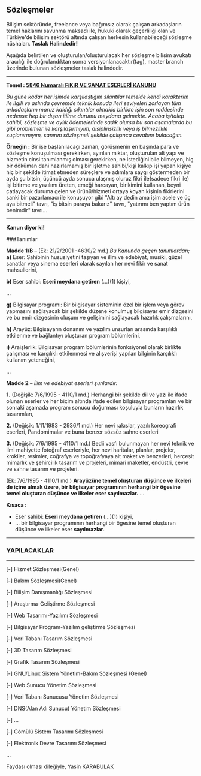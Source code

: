 ## Sözleşmeler
Bilişim sektöründe, freelance veya bağımsız olarak çalışan arkadaşların temel haklarını savunma maksadı ile, hukuki olarak geçerliliği olan ve Türkiye'de bilişim sektörü altında çalışan herkesin kullanabileceği sözleşme nüshaları.
**Taslak Halindedir!**

Aşağıda belirtilen ve oluşturulan/oluşturulacak her sözleşme bilişim avukatı aracılığı ile doğrulandıktan sonra versiyonlanacaktır(tag), master branch üzerinde bulunan sözleşmeler taslak halindedir.

---

**Temel : [5846 Numaralı FiKiR VE SANAT ESERLERİ KANUNU](http://www.mevzuat.gov.tr/MevzuatMetin/1.3.5846.pdf)**

*Bu güne kadar her işimde karşılaştığım sıkıntılar temelde kendi karakterim ile ilgili ve aslında çevremde teknik konuda ileri seviyeleri zorlayan tüm arkadaşların maruz kaldığı sıkıntılar olmakla birlikte işin son raddesinde nedense hep bir dışarı itilme durumu meydana gelmekte. Acaba iş/talep sahibi, sözleşme ve aylık ödemelerinde sadık olursa bu son aşamalarda bu gibi problemler ile karşılaşırmıyım, disiplinsizlik veya iş bilmezlikle suçlanırmıyım, sanırım sözleşmeli şekilde çalışınca cevabını bulacağım.*

**Örneğin :** Bir işe başlanılacağı zaman, görüşmenin en başında para ve sözleşme konuşulması gerekirken, ayırılan miktar, oluşturulan alt yapı ve hizmetin cinsi tanımlanmış olması gerekirken, ne istediğini bile bilmeyen, hiç bir döküman dahi hazırlamamış bir işletme sahibi/kişi kalkıp işi yapan kişiye hiç bir şekilde itimat etmeden süreçlere ve adımlara saygı göstermeden bir ayda şu bitsin, üçüncü ayda sonuca ulaşmış oluruz fikri ile(sadece fikri ile) işi bitirme ve yazılımı üreten, emeği harcayan, birikimini kullanan, beyni çatlayacak duruma gelen ve ürünü/hizmeti ortaya koyan kişinin fikirlerini sanki bir pazarlamacı ile konuşuyor gibi "Altı ay dedin ama işim acele ve üç aya bitmeli" tavrı, "iş bitsin paraya bakarız" tavrı, "yatırımı ben yaptım ürün benimdir" tavrı...

---

**Kanun diyor ki!**

###Tanımlar

**Madde 1/B** – (Ek: 21/2/2001 -4630/2 md.)
*Bu Kanunda geçen tanımlardan;*
**a)** Eser: Sahibinin hususiyetini taşıyan ve ilim ve edebiyat, musiki, güzel sanatlar veya sinema eserleri olarak sayılan her nevi fikir ve sanat mahsullerini,

**b)** Eser sahibi: **Eseri meydana getiren** (…)(1) kişiyi,

...

**g)** Bilgisayar programı: Bir bilgisayar sisteminin özel bir işlem veya görev yapmasını sağlayacak bir şekilde düzene konulmuş bilgisayar emir dizgesini ve bu emir dizgesinin oluşum ve gelişimini sağlayacak hazırlık çalışmalarını,

**h)** Arayüz: Bilgisayarın donanım ve yazılım unsurları arasında karşılıklı etkilenme ve bağlantıyı oluşturan program bölümlerini,

**ı)** Araişlerlik: Bilgisayar program bölümlerinin fonksiyonel olarak birlikte çalışması ve karşılıklı etkilenmesi ve alışverişi yapılan bilginin karşılıklı kullanım yeteneğini,

...

**Madde 2** – *İlim ve edebiyat eserleri şunlardır:*

**1.** (Değişik: 7/6/1995 - 4110/1 md.) Herhangi bir şekilde dil ve yazı ile ifade olunan eserler ve her biçim altında ifade edilen bilgisayar programları ve bir sonraki aşamada program sonucu doğurması koşuluyla bunların hazırlık tasarımları,

**2.** (Değişik: 1/11/1983 - 2936/1 md.) Her nevi rakıslar, yazılı koreografi eserleri, Pandomimalar ve buna benzer sözsüz sahne eserleri

**3.** (Değişik: 7/6/1995 - 4110/1 md.) Bedii vasfı bulunmayan her nevi teknik ve ilmi mahiyette fotoğraf eserleriyle, her nevi haritalar, planlar, projeler, krokiler, resimler, coğrafya ve topoğrafyaya ait maket ve benzerleri, herçeşit mimarlık ve şehircilik tasarım ve projeleri, mimari maketler, endüstri, çevre ve sahne tasarım ve projeleri.

(Ek: 7/6/1995 - 4110/1 md.) **Arayüzüne temel oluşturan düşünce ve ilkeleri de içine almak üzere, bir bilgisayar programının herhangi bir ögesine temel oluşturan düşünce ve ilkeler eser sayılmazlar.**
...


**Kısaca :**

- Eser sahibi: **Eseri meydana getiren** (…)(1) kişiyi,
- ... bir bilgisayar programının herhangi bir ögesine temel oluşturan düşünce ve ilkeler eser **sayılmazlar**.
---

### YAPILACAKLAR
---
[-] Hizmet Sözleşmesi(Genel)

[-] Bakım Sözleşmesi(Genel)

[-] Bilişim Danışmanlığı Sözleşmesi

[-] Araştırma-Geliştirme Sözleşmesi

[-] Web Tasarımı-Yazılımı Sözleşmesi

[-] Bilgisayar Program-Yazılım geliştirme Sözleşmesi

[-] Veri Tabanı Tasarım Sözleşmesi

[-] 3D Tasarım Sözleşmesi

[-] Grafik Tasarım Sözleşmesi

[-] GNU/Linux Sistem Yönetim-Bakım Sözleşmesi (Genel)

  [-] Web Sunucu Yönetim Sözleşmesi
  
  [-] Veri Tabanı Sunucusu Yönetim Sözleşmesi
  
  [-] DNS(Alan Adı Sunucu) Yönetim Sözleşmesi
  
  [-] ...

[-] Gömülü Sistem Tasarımı Sözleşmesi

[-] Elektronik Devre Tasarımı Sözleşmesi

...

Faydası olması dileğiyle,
Yasin KARABULAK
